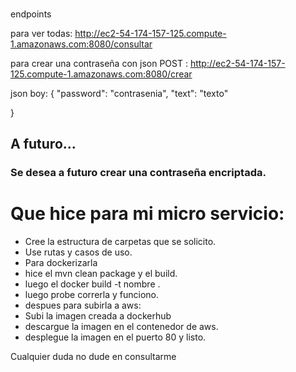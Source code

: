 ###
endpoints

para ver todas: http://ec2-54-174-157-125.compute-1.amazonaws.com:8080/consultar

para crear una contraseña con json POST : http://ec2-54-174-157-125.compute-1.amazonaws.com:8080/crear

json boy: {
        "password": "contrasenia",
        "text": "texto"

}

## A futuro...

### Se desea a futuro crear una contraseña encriptada.

# Que hice para mi micro servicio:

- Cree la estructura de carpetas que se solicito. 
- Use rutas y casos de uso.
- Para dockerizarla
- hice el mvn clean package y el build.
- luego el docker build -t nombre .
- luego probe correrla y funciono.
- despues para subirla a aws:
- Subi la imagen creada a dockerhub
- descargue la imagen en el contenedor de aws.
- desplegue la imagen en el puerto 80 
y listo.

Cualquier duda no dude en consultarme


